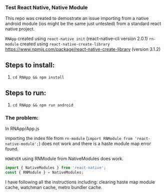 ### Test React Native, Native Module

This repo was created to demostrate an issue importing from a native android module (ios might be the same just untested) from a standard react native project.

`RNApp` created using `react-native init` (react-native-cli version 2.0.1)
`rn-module` created using `react-native-create-library` https://www.npmjs.com/package/react-native-create-library (version 3.1.2)

## Steps to install:
1. `cd RNApp && npm install`

## Steps to run:
1. `cd RNApp && npm run android`

### The problem:

In RNApp/App.js

importing the index file from `rn-module` (`import RNModule from 'react-native-module';`) does not work and there is a haste module map error found.

`HOWEVER` using RNModule from NativeModules does work.

```js
import { NativeModules } from 'react-native';
const { RNModule } = NativeModules;
```

I have following all the instructions including: clearing haste map module cache, watchman cache, metro bundler cache.
